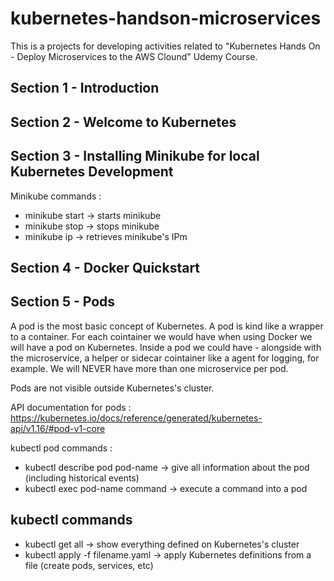 # kubernetes-handson-microservices
This is a projects for developing activities related to "Kubernetes Hands On - Deploy Microservices to the AWS Clound" Udemy Course.

## Section 1 - Introduction

## Section 2 - Welcome to Kubernetes

## Section 3 - Installing Minikube for local Kubernetes Development

Minikube commands :
- minikube start -> starts minikube
- minikube stop  -> stops minikube
- minikube ip    -> retrieves minikube's IPm 

## Section 4 - Docker Quickstart

## Section 5 - Pods

A pod is the most basic concept of Kubernetes. A pod is kind like a wrapper to a container. For each cointainer we would have when using Docker we will have a pod on Kubernetes.
Inside a pod we could have - alongside with the microservice, a helper or sidecar cointainer like a agent for logging, for example.
We will NEVER have more than one microservice per pod.

Pods are not visible outside Kubernetes's cluster.

API documentation for pods : https://kubernetes.io/docs/reference/generated/kubernetes-api/v1.16/#pod-v1-core

kubectl pod commands :
- kubectl describe pod pod-name -> give all information about the pod (including historical events)
- kubectl exec pod-name command -> execute a command into a pod

## kubectl commands

- kubectl get all -> show everything defined on Kubernetes's cluster
- kubectl apply -f filename.yaml -> apply Kubernetes definitions from a file (create pods, services, etc)